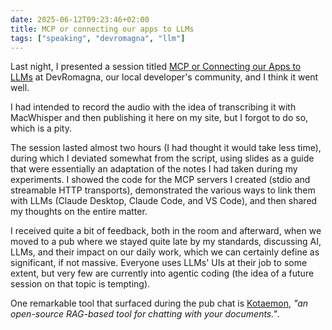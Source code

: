 ```yaml
---
date: 2025-06-12T09:23:46+02:00
title: MCP or connecting our apps to LLMs
tags: ["speaking", "devromagna", "llm"]
---
```

Last night, I presented a session titled [MCP or Connecting our Apps to LLMs](https://www.meetup.com/devromagna/events/308179204/) at DevRomagna, our local developer's community, and I think it went well. 

I had intended to record the audio with the idea of transcribing it with MacWhisper and then publishing it here on my site, but I forgot to do so, which is a pity. 

The session lasted almost two hours (I had thought it would take less time), during which I deviated somewhat from the script, using slides as a guide that were essentially an adaptation of the notes I had taken during my experiments. I showed the code for the MCP servers I created (stdio and streamable HTTP transports), demonstrated the various ways to link them with LLMs (Claude Desktop, Claude Code, and VS Code), and then shared my thoughts on the entire matter.

I received quite a bit of feedback, both in the room and afterward, when we moved to a pub where we stayed quite late by my standards, discussing AI, LLMs, and their impact on our daily work, which we can certainly define as significant, if not massive. Everyone uses LLMs' UIs at their job to some extent, but very few are currently into agentic coding (the idea of a future session on that topic is tempting).

One remarkable tool that surfaced during the pub chat is [Kotaemon](https://github.com/Cinnamon/kotaemon), _"an open-source RAG-based tool for chatting with your documents."_.